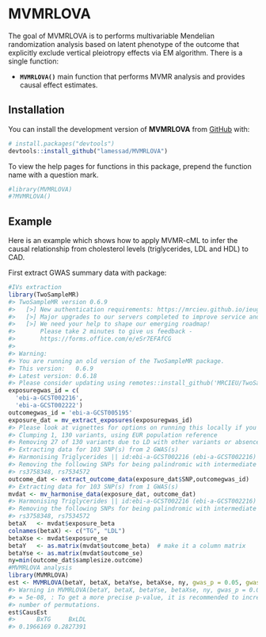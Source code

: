 
<!-- README.md is generated from README.Rmd. Please edit that file -->

# MVMRLOVA

<!-- badges: start -->
<!-- badges: end -->

The goal of MVMRLOVA is to performs multivariable Mendelian
randomization analysis based on latent phenotype of the outcome that
explicitly exclude vertical pleiotropy effects via EM algorithm. There
is a single function:

- **`MVMRLOVA()`** main function that performs MVMR analysis and
  provides causal effect estimates.

## Installation

You can install the development version of **MVMRLOVA** from
[GitHub](https://github.com/) with:

``` r
# install.packages("devtools")
devtools::install_github("lamessad/MVMRLOVA")
```

To view the help pages for functions in this package, prepend the
function name with a question mark.

``` r
#library(MVMRLOVA)
#?MVMRLOVA()
```

## Example

Here is an example which shows how to apply MVMR-cML to infer the causal
relationship from cholesterol levels (triglycerides, LDL and HDL) to
CAD.

First extract GWAS summary data with package:

``` r
#IVs extraction
library(TwoSampleMR)
#> TwoSampleMR version 0.6.9
#>   [>] New authentication requirements: https://mrcieu.github.io/ieugwasr/articles/guide.html#authentication.
#>   [>] Major upgrades to our servers completed to improve service and stability.
#>   [>] We need your help to shape our emerging roadmap!
#>       Please take 2 minutes to give us feedback -
#>       https://forms.office.com/e/eSr7EFAfCG
#> 
#> Warning:
#> You are running an old version of the TwoSampleMR package.
#> This version:   0.6.9
#> Latest version: 0.6.18
#> Please consider updating using remotes::install_github('MRCIEU/TwoSampleMR')
exposuregwas_id = c(
  'ebi-a-GCST002216',
  'ebi-a-GCST002222')
outcomegwas_id = 'ebi-a-GCST005195'
exposure_dat = mv_extract_exposures(exposuregwas_id)
#> Please look at vignettes for options on running this locally if you need to run many instances of this command.
#> Clumping 1, 130 variants, using EUR population reference
#> Removing 27 of 130 variants due to LD with other variants or absence from LD reference panel
#> Extracting data for 103 SNP(s) from 2 GWAS(s)
#> Harmonising Triglycerides || id:ebi-a-GCST002216 (ebi-a-GCST002216) and LDL cholesterol || id:ebi-a-GCST002222 (ebi-a-GCST002222)
#> Removing the following SNPs for being palindromic with intermediate allele frequencies:
#> rs3758348, rs7534572
outcome_dat <- extract_outcome_data(exposure_dat$SNP,outcomegwas_id)
#> Extracting data for 103 SNP(s) from 1 GWAS(s)
mvdat <- mv_harmonise_data(exposure_dat, outcome_dat)
#> Harmonising Triglycerides || id:ebi-a-GCST002216 (ebi-a-GCST002216) and Coronary artery disease || id:ebi-a-GCST005195 (ebi-a-GCST005195)
#> Removing the following SNPs for being palindromic with intermediate allele frequencies:
#> rs3758348, rs7534572
betaX   <- mvdat$exposure_beta
colnames(betaX) <- c("TG", "LDL")
betaXse <- mvdat$exposure_se
betaY   <- as.matrix(mvdat$outcome_beta)  # make it a column matrix
betaYse <- as.matrix(mvdat$outcome_se)
ny=min(outcome_dat$samplesize.outcome)
#MVMRLOVA analysis
library(MVMRLOVA)
est <- MVMRLOVA(betaY, betaX, betaYse, betaXse, ny, gwas_p = 0.05, gwas_p2 = 5e-8, 100)
#> Warning in MVMRLOVA(betaY, betaX, betaYse, betaXse, ny, gwas_p = 0.05, gwas_p2
#> = 5e-08, : To get a more precise p-value, it is recommended to increase the
#> number of permutations.
est$CausEst
#>      BxTG     BxLDL 
#> 0.1966169 0.2827391
```
